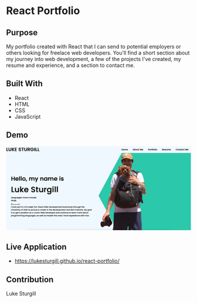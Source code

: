 # React Portfolio

## Purpose
My portfolio created with React that I can send to potential employers or others looking for freelace web developers.
You'll find a short section about my journey into web development, a few of the projects I've created, my resume and experience, and a section to contact me.

## Built With
* React
* HTML
* CSS
* JavaScript

## Demo
![Application screenshot](https://github.com/Lukesturgill/react-portfolio/blob/main/src/img/appscreenshot.png?raw=true)

## Live Application
* https://lukesturgill.github.io/react-portfolio/

## Contribution
Luke Sturgill